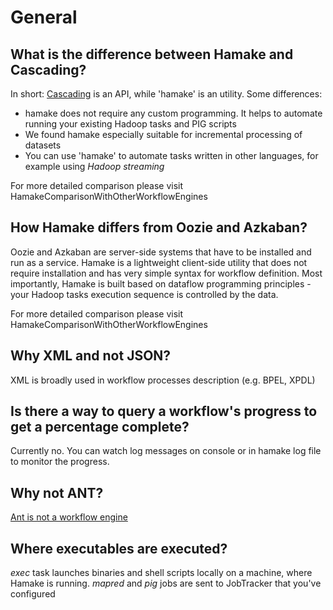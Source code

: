 

# General #
## What is the difference between Hamake and Cascading? ##

In short: [Cascading](http://www.cascading.org/) is an API, while 'hamake' is an utility. Some differences:
  * hamake does not require any custom programming. It helps to automate running your existing Hadoop tasks and PIG scripts
  * We found hamake especially suitable for incremental processing of datasets
  * You can use 'hamake' to automate tasks written in other languages, for example using _Hadoop streaming_

For more detailed comparison please visit HamakeComparisonWithOtherWorkflowEngines

## How Hamake differs from Oozie and Azkaban? ##

Oozie and Azkaban are server-side systems that have to be installed and run as a service. Hamake is a lightweight client-side utility that does not require installation and has very simple syntax for workflow definition.  Most importantly, Hamake is built based on dataflow programming principles - your Hadoop tasks execution sequence is controlled by the data.

For more detailed comparison please visit HamakeComparisonWithOtherWorkflowEngines

## Why XML and not JSON? ##

XML is broadly used in workflow processes description (e.g. BPEL, XPDL)

## Is there a way to query a workflow's progress to get a percentage complete? ##

Currently no.
You can watch log messages on console or in hamake log file to monitor the progress.

## Why not ANT? ##

[Ant is not a workflow engine](http://wiki.apache.org/ant/AntWeaknessesAndProblems)

## Where executables are executed? ##

_exec_ task launches binaries and shell scripts locally on a machine, where Hamake is running. _mapred_ and _pig_ jobs are sent to JobTracker that you've configured